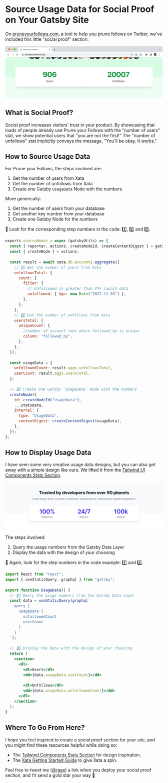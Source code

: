 # Source Usage Data for Social Proof on Your Gatsby Site

On [pruneyourfollows.com](https://pruneyourfollows.com/), a tool to help you prune follows on Twitter, we've included this little "social proof" section:

![Screengrab showing that Prune your Follows has 907 users and has facilitaded over 20.000 unfollows](./social-proof.png)

## What is Social Proof?

Social proof increases visitors' trust in your product. By showcasing that loads of people already use Prune your Follows with the "number of users" stat, we show potential users that "you are not the first!" The "number of unfollows" stat implicitly conveys the message, "You'll be okay. It works."

## How to Source Usage Data

For Prune your Follows, the steps involved are:

1. Get the number of users from Xata
2. Get the number of unfollows from Xata
3. Create one Gatsby `UsageData` Node with the numbers

More generically:

1. Get the number of users from your database
2. Get another key number from your database
3. Create one Gatsby Node for the numbers

👀 Look for the corresponding step numbers in the code: 1️⃣, 2️⃣ and 3️⃣.

```js
exports.sourceNodes = async (gatsbyUtils) => {
  const { reporter, actions, createNodeId, createContentDigest } = gatsbyUtils;
  const { createNode } = actions;

  const result = await xata.db.accounts.aggregate({
    // 1️⃣ Get the number of users from Xata
    unfollowsTotal: {
      count: {
        filter: {
          // Unfollowed is greater than PYF launch data
          unfollowed: { $ge: new Date("2022-11-03") },
        },
      },
    },
    // 2️⃣ Get the number of unfollows from Xata
    usersTotal: {
      uniqueCount: {
        //number of account rows where followed_by is unique
        column: "followed_by",
      },
    },
  });

  const usageData = {
    unfollowedCount: result.aggs.unfollowsTotal,
    userCount: result.aggs.usersTotal,
  };

  // 3️⃣ Create one Gatsby `UsageData` Node with the numbers
  createNode({
    id: createNodeId("UsageData"),
    ...statsData,
    internal: {
      type: "UsageData",
      contentDigest: createContentDigest(usageData),
    },
  });
};
```

## How to Display Usage Data

I have seen some very creative usage data designs, but you can also get away with a simple design like ours. We lifted it from the [Tailwind UI Components Stats Section](https://tailwindui.com/components/marketing/sections/stats-sections).

![Image of the component we lifted](./social-proof-tailwind.png)

The steps involved:

1. Query the usage numbers from the Gatsby Data Layer
2. Display the data with the design of your choosing

👀 Again, look for the step numbers in the code example: 1️⃣ and 2️⃣.

```jsx
import React from "react";
import { useStaticQuery, graphql } from "gatsby";

export function UsageData() {
  // 1️⃣ Query the usage numbers from the Gatsby Data Layer
  const data = useStaticQuery(graphql`
    query {
      usageData {
        unfollowedCount
        userCount
      }
    }
  `);

  // 2️⃣ Display the data with the design of your choosing
  return (
    <section>
      <dl>
        <dt>Users</dt>
        <dd>{data.usageData.userCount}</dd>

        <dt>Unfollows</dt>
        <dd>{data.usageData.unfollowedCount}</dd>
      </dl>
    </section>
  );
}
```

## Where To Go From Here?

I hope you feel inspired to create a social proof section for your site, and you might find these resources helpful while doing so:

- The [Tailwind Components Stats Section](https://tailwindui.com/components/marketing/sections/stats-sections) for design inspiration.
- The [Xata Getting Started Guide](https://xata.io/docs/overview) to give Xata a spin.

Feel free to tweet me ([@raae](https://twitter.com/raae)) a link when you deploy your social proof section, and I'll send a gold star your way 🌟
